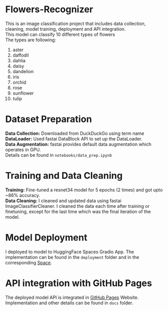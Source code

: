 # Flowers-Recognizer

This is an image classification project that includes data collection, cleaning, model training, deployment and API integration. <br/>
This model can classify 10 different types of flowers <br/>
The types are following: <br/>
1. aster
2. daffodil
3. dahlia
4. daisy
5. dandelion
6. iris
7. orchid
8. rose
9. sunflower
10. tulip

# Dataset Preparation
**Data Collection:** Downloaded from DuckDuckGo using term name <br/>
**DataLoader:** Used fastai DataBlock API to set up the DataLoader. <br/>
**Data Augmentation:** fastai provides default data augmentation which operates in GPU. <br/>
Details can be found in `notebooks/data_prep.ipynb`

# Training and Data Cleaning
**Training:** Fine-tuned a resnet34 model for 5 epochs (2 times) and got upto ~86% accuracy. <br/>
**Data Cleaning:** I cleaned and updated data using fastai ImageClassifierCleaner. I cleaned the data each time after training or finetuning, except for the last time which was the final iteration of the model. <br/>

# Model Deployment
I deployed to model to HuggingFace Spaces Gradio App. The implementation can be found in the `deployment` folder and in the corresponding [Space](https://huggingface.co/spaces/rizveehasan19/flowers_recognizer). <br/>

# API integration with GitHub Pages
The deployed model API is integrated in [GitHub Pages](https://rizveehasan19.github.io/Flowers-Recognizer/) Website. Implementation and other details can be found in `docs` folder.
